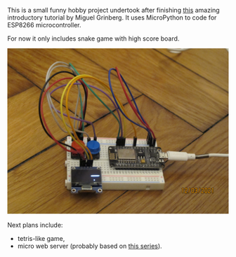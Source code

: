 This is a small funny hobby project undertook after finishing 
[this](https://blog.miguelgrinberg.com/post/micropython-and-the-internet-of-things-part-i-welcome) 
amazing introductory tutorial by Miguel Grinberg.
It uses MicroPython to code for ESP8266 microcontroller.

For now it only includes snake game with high score board.

![Snake game setup](snake.jpg?raw=true "Snake game setup")


Next plans include:
 - tetris-like game,
 - micro web server (probably based on [this series](https://defn.io/2018/02/25/web-app-from-scratch-01/)).
 
